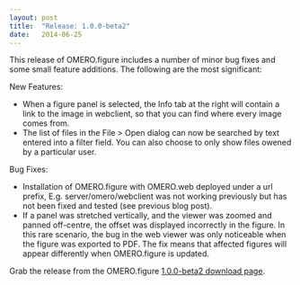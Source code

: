 ```yaml
---
layout: post
title:  "Release: 1.0.0-beta2"
date:   2014-06-25
---
```


This release of OMERO.figure includes a number of minor bug fixes and
some small feature additions. The following are the most significant:


New Features:

  - When a figure panel is selected, the Info tab at the right will contain a
    link to the image in webclient, so that you can find where every image comes from.
  - The list of files in the File > Open dialog can now be searched by text entered into a filter field.
    You can also choose to only show files owened by a particular user.


Bug Fixes:

  - Installation of OMERO.figure with OMERO.web deployed under a url prefix, 
    E.g. server/omero/webclient was not working previously but has not been fixed and tested (see previous blog post).
  - If a panel was stretched vertically, and the viewer was zoomed and panned off-centre,
    the offset was displayed incorrectly in the figure.
    In this rare scenario, the bug in the web viewer
    was only noticeable when the figure was exported to PDF. The fix means that affected figures will
    appear differently when OMERO.figure is updated.

Grab the release from the OMERO.figure [1.0.0-beta2 download page](http://downloads.openmicroscopy.org/figure/1.0.0-beta2/).
